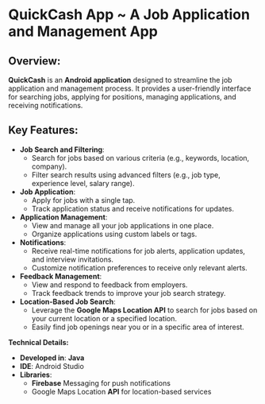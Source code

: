 # QuickCash App ~ A Job Application and Management App


## Overview:

**QuickCash** is an **Android application** designed to streamline the job application and management process. It provides a user-friendly interface for searching jobs, applying for positions, managing applications, and receiving notifications.


## Key Features:

* **Job Search and Filtering**:
    - Search for jobs based on various criteria (e.g., keywords, location, company).
    - Filter search results using advanced filters (e.g., job type, experience level, salary range).
* **Job Application**:
    - Apply for jobs with a single tap.
    - Track application status and receive notifications for updates.
* **Application Management**:
    - View and manage all your job applications in one place.
    - Organize applications using custom labels or tags.
* **Notifications**:
    - Receive real-time notifications for job alerts, application updates, and interview invitations.
    - Customize notification preferences to receive only relevant alerts.
* **Feedback Management**:
    - View and respond to feedback from employers.
    - Track feedback trends to improve your job search strategy.
* **Location-Based Job Search**:
    - Leverage the **Google Maps Location API** to search for jobs based on your current location or a specified location. 
    - Easily find job openings near you or in a specific area of interest.

**Technical Details:**

- **Developed in**: **Java**
- **IDE**: Android Studio
- **Libraries**:
    - **Firebase** Messaging for push notifications
    - Google Maps Location **API** for location-based services
    
